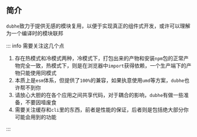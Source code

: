 ## 简介
`dubhe`致力于提供无感的模块复用，以便于实现真正的组件式开发，或许可以理解为一个编译时的模块联邦

::: info
需要关注这几个点
1. 存在热模式和冷模式两种，冷模式下，打包出来的产物和安装`npm`包的正常产物完全一致，热模式下，则是在浏览器中`import`获得依赖，一个生产端下的产物只能使用同模式
2. 本质上是`esm`体系，但提供了`100%`的兼容，如果执意使用`umd`等方案，`dubhe`也许帮不到你
3. 请放心大胆的在各个应用之间共享代码，对于耦合的影响，`dubhe`有做一些准备，不要因噎废食
4. 需要关注缓存和`cli`里的东西，前者是性能的保证，后者则是包括绝大部分你可能会用到的功能

:::


<!-- 以下这几种情况可以考虑使用
1. A项目中有一个模块，其功能B项目正好需要
2. 这个模块的功能并不完备，我不能把它放到公司的组件库等地方
3. 这个模块，我可能需要改改才能用
4. 我希望A、B两个项目中这个模块可以保持版本一致 -->


<!-- 1. 理论最佳的性能、最小的体积
2. 可自由决定项目隔离/动态一致
3. 自由引入源码
4. 类型支持
2. 打包器级别的热更新
3. 提供分析、缓存等功能 -->
